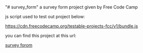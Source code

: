 "# survey_form"
a survey form project given by Free Code Camp

js script used to test out project below:

https://cdn.freecodecamp.org/testable-projects-fcc/v1/bundle.js

you can find this project at this url:

[survey forom](https://efalbert.github.io/survey_form/)
